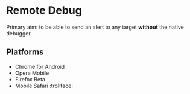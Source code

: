 # Remote Debug

Primary aim: to be able to send an alert to any target **without** the native debugger.

## Platforms

- Chrome for Android
- Opera Mobile
- Firefox Beta
- Mobile Safari :trollface: